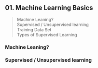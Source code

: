 ## 01. Machine Learning Basics  

> Machine Leaning?  
> Supervised / Unsupervised learning  
> Training Data Set  
> Types of Supervised Learning  

### Machine Leaning?  


### Supervised / Unsupervised learning  

<!--stackedit_data:
eyJoaXN0b3J5IjpbMTMyNDAzMjc4MV19
-->